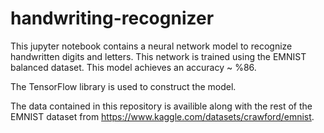 # handwriting-recognizer
This jupyter notebook contains a neural network model to recognize handwritten digits and letters. This network is trained using the EMNIST balanced dataset. This model achieves an accuracy ~ %86.

The TensorFlow library is used to construct the model.

The data contained in this repository is availible along with the rest of the EMNIST dataset from https://www.kaggle.com/datasets/crawford/emnist.
